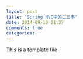 ```yaml
---
layout: post
title: "Spring MVC中的二三事"
date: 2014-09-19 01:27
comments: true
categories: 
---
```


This is a template file
